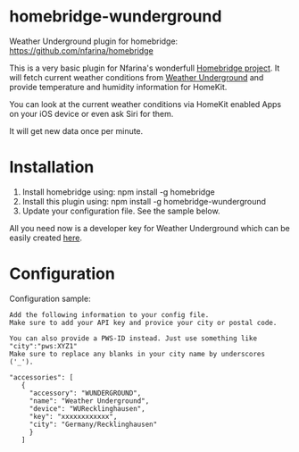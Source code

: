 # homebridge-wunderground
Weather Underground plugin for homebridge: https://github.com/nfarina/homebridge

This is a very basic plugin for Nfarina's wonderfull [Homebridge project](https://github.com/nfarina/homebridge). It will fetch current weather conditions from [Weather Underground](http://wunderground.com) and provide temperature and humidity information for HomeKit.

You can look at the current weather conditions via HomeKit enabled Apps on your iOS device or even ask Siri for them.

It will get new data once per minute.

# Installation

1. Install homebridge using: npm install -g homebridge
2. Install this plugin using: npm install -g homebridge-wunderground
3. Update your configuration file. See the sample below.

All you need now is a developer key for Weather Underground which can be easily created [here](http://www.wunderground.com/weather/api/).

# Configuration

Configuration sample:

 ```
Add the following information to your config file.
Make sure to add your API key and provice your city or postal code.

You can also provide a PWS-ID instead. Just use something like "city":"pws:XYZ1"
Make sure to replace any blanks in your city name by underscores ('_').

"accessories": [
    {
      "accessory": "WUNDERGROUND",
      "name": "Weather Underground",
      "device": "WURecklinghausen",
      "key": "xxxxxxxxxxxx",
      "city": "Germany/Recklinghausen"
      }
    ]
```
